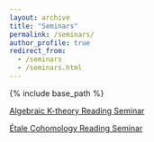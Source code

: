 ```yaml
---
layout: archive
title: "Seminars"
permalink: /seminars/
author_profile: true
redirect_from:
  - /seminars
  - /seminars.html
---
```

{% include base_path %}

[Algebraic K-theory Reading Seminar](https://jiantongliu.github.io/seminars/597K/)

[Étale Cohomology Reading Seminar](https://jiantongliu.github.io/seminars/etaleSu24/)
